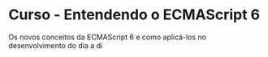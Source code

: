 # Curso - Entendendo o ECMAScript 6
Os novos conceitos da ECMAScript 6 e como aplicá-los no desenvolvimento do dia a di
